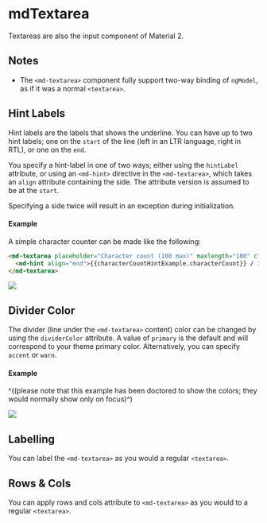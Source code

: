 # mdTextarea

Textareas are also the input component of Material 2.



## Notes
* The `<md-textarea>` component fully support two-way binding of `ngModel`, as if it was a normal `<textarea>`.



## Hint Labels

Hint labels are the labels that shows the underline. You can have up to two hint labels; one on the `start` of the line (left in an LTR language, right in RTL), or one on the `end`.

You specify a hint-label in one of two ways; either using the `hintLabel` attribute, or using an `<md-hint>` directive in the `<md-textarea>`, which takes an `align` attribute containing the side. The attribute version is assumed to be at the `start`.

Specifying a side twice will result in an exception during initialization.

#### Example

A simple character counter can be made like the following:

```html
<md-textarea placeholder="Character count (100 max)" maxlength="100" class="demo-full-width" #characterCountHintExample>
  <md-hint align="end">{{characterCountHintExample.characterCount}} / 100</md-hint>
</md-textarea>
```

<img src="https://material.angularjs.org/material2_assets/input/character-count.png">



## Divider Color

The divider (line under the `<md-textarea>` content) color can be changed by using the `dividerColor` attribute. A value of `primary` is the default and will correspond to your theme primary color. Alternatively, you can specify `accent` or `warn`.

#### Example

^((please note that this example has been doctored to show the colors; they would normally show only on focus)^)

<img src="https://material.angularjs.org/material2_assets/input/divider-colors.png">



## Labelling

You can label the `<md-textarea>` as you would a regular `<textarea>`.



## Rows & Cols

You can apply rows and cols attribute to `<md-textarea>` as you would to a regular `<textarea>`.